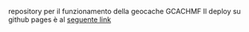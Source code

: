 repository per il funzionamento della geocache GCACHMF
Il deploy su github pages è al [seguente link](https://lory9894.github.io/numbers-station/) 
